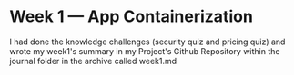 # Week 1 — App Containerization
I had done the knowledge challenges (security quiz and pricing quiz) and wrote my week1's summary in my Project's Github Repository within the journal folder in the archive called week1.md